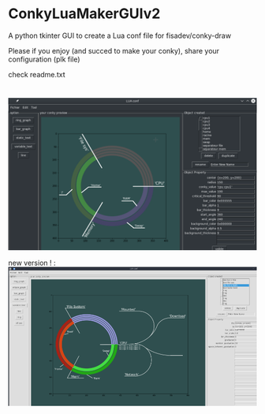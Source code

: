 # ConkyLuaMakerGUIv2


A python tkinter GUI to create a Lua conf file for fisadev/conky-draw 

Please if you enjoy (and succed to make your conky), share your configuration (plk file)

check readme.txt
#
![Alt text](https://github.com/Daguhh/ConkyLuaMakerGUIv2/blob/master/GUI_preview.png?raw=true "Optional Title")

new version ! :
![Alt text](https://github.com/Daguhh/ConkyLuaMakerGUIv2/blob/master/Example/ConkyPreview.png?raw=true "Optional Title")
